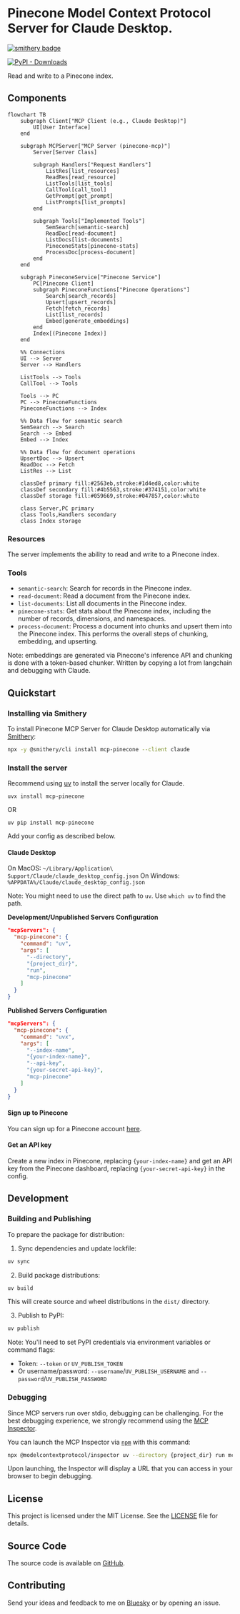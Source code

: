 # Pinecone Model Context Protocol Server for Claude Desktop.

[![smithery badge](https://smithery.ai/badge/mcp-pinecone)](https://smithery.ai/server/mcp-pinecone)

[![PyPI - Downloads](https://img.shields.io/pypi/dd/mcp-pinecone?style=flat)](https://pypi.org/project/mcp-pinecone/)

Read and write to a Pinecone index.


## Components

```mermaid
flowchart TB
    subgraph Client["MCP Client (e.g., Claude Desktop)"]
        UI[User Interface]
    end

    subgraph MCPServer["MCP Server (pinecone-mcp)"]
        Server[Server Class]
        
        subgraph Handlers["Request Handlers"]
            ListRes[list_resources]
            ReadRes[read_resource]
            ListTools[list_tools]
            CallTool[call_tool]
            GetPrompt[get_prompt]
            ListPrompts[list_prompts]
        end
        
        subgraph Tools["Implemented Tools"]
            SemSearch[semantic-search]
            ReadDoc[read-document]
            ListDocs[list-documents]
            PineconeStats[pinecone-stats]
            ProcessDoc[process-document]
        end
    end

    subgraph PineconeService["Pinecone Service"]
        PC[Pinecone Client]
        subgraph PineconeFunctions["Pinecone Operations"]
            Search[search_records]
            Upsert[upsert_records]
            Fetch[fetch_records]
            List[list_records]
            Embed[generate_embeddings]
        end
        Index[(Pinecone Index)]
    end

    %% Connections
    UI --> Server
    Server --> Handlers
    
    ListTools --> Tools
    CallTool --> Tools
    
    Tools --> PC
    PC --> PineconeFunctions
    PineconeFunctions --> Index
    
    %% Data flow for semantic search
    SemSearch --> Search
    Search --> Embed
    Embed --> Index
    
    %% Data flow for document operations
    UpsertDoc --> Upsert
    ReadDoc --> Fetch
    ListRes --> List

    classDef primary fill:#2563eb,stroke:#1d4ed8,color:white
    classDef secondary fill:#4b5563,stroke:#374151,color:white
    classDef storage fill:#059669,stroke:#047857,color:white
    
    class Server,PC primary
    class Tools,Handlers secondary
    class Index storage
```

### Resources

The server implements the ability to read and write to a Pinecone index.

### Tools

- `semantic-search`: Search for records in the Pinecone index.
- `read-document`: Read a document from the Pinecone index.
- `list-documents`: List all documents in the Pinecone index.
- `pinecone-stats`: Get stats about the Pinecone index, including the number of records, dimensions, and namespaces.
- `process-document`: Process a document into chunks and upsert them into the Pinecone index. This performs the overall steps of chunking, embedding, and upserting.

Note: embeddings are generated via Pinecone's inference API and chunking is done with a token-based chunker. Written by copying a lot from langchain and debugging with Claude.
## Quickstart

### Installing via Smithery

To install Pinecone MCP Server for Claude Desktop automatically via [Smithery](https://smithery.ai/server/mcp-pinecone):

```bash
npx -y @smithery/cli install mcp-pinecone --client claude
```

### Install the server

Recommend using [uv](https://docs.astral.sh/uv/getting-started/installation/) to install the server locally for Claude.

```
uvx install mcp-pinecone
```
OR
```
uv pip install mcp-pinecone
```

Add your config as described below.

#### Claude Desktop

On MacOS: `~/Library/Application\ Support/Claude/claude_desktop_config.json`
On Windows: `%APPDATA%/Claude/claude_desktop_config.json`

Note: You might need to use the direct path to `uv`. Use `which uv` to find the path.


__Development/Unpublished Servers Configuration__
  
```json
"mcpServers": {
  "mcp-pinecone": {
    "command": "uv",
    "args": [
      "--directory",
      "{project_dir}",
      "run",
      "mcp-pinecone"
    ]
  }
}
```


__Published Servers Configuration__
  
```json
"mcpServers": {
  "mcp-pinecone": {
    "command": "uvx",
    "args": [
      "--index-name",
      "{your-index-name}",
      "--api-key",
      "{your-secret-api-key}",
      "mcp-pinecone"
    ]
  }
}
```

#### Sign up to Pinecone

You can sign up for a Pinecone account [here](https://www.pinecone.io/).

#### Get an API key

Create a new index in Pinecone, replacing `{your-index-name}` and get an API key from the Pinecone dashboard, replacing `{your-secret-api-key}` in the config.

## Development

### Building and Publishing

To prepare the package for distribution:

1. Sync dependencies and update lockfile:
```bash
uv sync
```

2. Build package distributions:
```bash
uv build
```

This will create source and wheel distributions in the `dist/` directory.

3. Publish to PyPI:
```bash
uv publish
```

Note: You'll need to set PyPI credentials via environment variables or command flags:
- Token: `--token` or `UV_PUBLISH_TOKEN`
- Or username/password: `--username`/`UV_PUBLISH_USERNAME` and `--password`/`UV_PUBLISH_PASSWORD`

### Debugging

Since MCP servers run over stdio, debugging can be challenging. For the best debugging
experience, we strongly recommend using the [MCP Inspector](https://github.com/modelcontextprotocol/inspector).


You can launch the MCP Inspector via [`npm`](https://docs.npmjs.com/downloading-and-installing-node-js-and-npm) with this command:

```bash
npx @modelcontextprotocol/inspector uv --directory {project_dir} run mcp-pinecone
```


Upon launching, the Inspector will display a URL that you can access in your browser to begin debugging.

## License

This project is licensed under the MIT License. See the [LICENSE](LICENSE) file for details.

## Source Code

The source code is available on [GitHub](https://github.com/sirmews/mcp-pinecone).

## Contributing

Send your ideas and feedback to me on [Bluesky](https://bsky.app/profile/perfectlycromulent.bsky.social) or by opening an issue.
